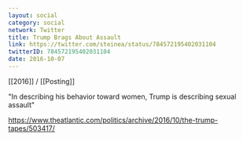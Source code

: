 ```yaml
---
layout: social
category: social
network: Twitter
title: Trump Brags About Assault
link: https://twitter.com/steinea/status/784572195402031104
twitterID: 784572195402031104
date: 2016-10-07
---
```


[[2016]] / [[Posting]]

"In describing his behavior toward women, Trump is describing sexual assault"

<https://www.theatlantic.com/politics/archive/2016/10/the-trump-tapes/503417/>
